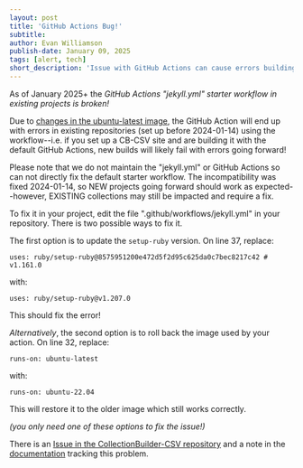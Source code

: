 ```yaml
---
layout: post
title: 'GitHub Actions Bug!'
subtitle:
author: Evan Williamson
publish-date: January 09, 2025
tags: [alert, tech]
short_description: 'Issue with GitHub Actions can cause errors building sites.'
---
```


As of January 2025+ the *GitHub Actions "jekyll.yml" starter workflow in existing projects is broken!*

Due to [changes in the ubuntu-latest image](https://github.com/actions/runner-images/issues/10636), the GitHub Action will end up with errors in existing repositories (set up before 2024-01-14) using the workflow--i.e. if you set up a CB-CSV site and are building it with the default GitHub Actions, new builds will likely fail with errors going forward! 

Please note that we do not maintain the "jekyll.yml" or GitHub Actions so can not directly fix the default starter workflow. 
The incompatibility was fixed 2024-01-14, so NEW projects going forward should work as expected--however, EXISTING collections may still be impacted and require a fix.

To fix it in your project, edit the file ".github/workflows/jekyll.yml" in your repository. There is two possible ways to fix it.

The first option is to update the `setup-ruby` version.
On line 37, replace:

`uses: ruby/setup-ruby@8575951200e472d5f2d95c625da0c7bec8217c42 # v1.161.0` 

with: 

`uses: ruby/setup-ruby@v1.207.0`

This should fix the error!

*Alternatively*, the second option is to roll back the image used by your action. 
On line 32, replace:

`runs-on: ubuntu-latest`

with: 

`runs-on: ubuntu-22.04`

This will restore it to the older image which still works correctly.

*(you only need one of these options to fix the issue!)*

There is an [Issue in the CollectionBuilder-CSV repository](https://github.com/CollectionBuilder/collectionbuilder-csv/issues/96) and a note in the [documentation](https://collectionbuilder.github.io/cb-docs/docs/deploy/actions/) tracking this problem.
